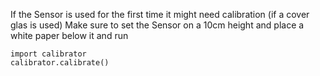 If the Sensor is used for the first time it might need calibration (if a cover glas is used)
Make sure to set the Sensor on a 10cm height and place a white paper below it and run 
```
import calibrator
calibrator.calibrate()
```
